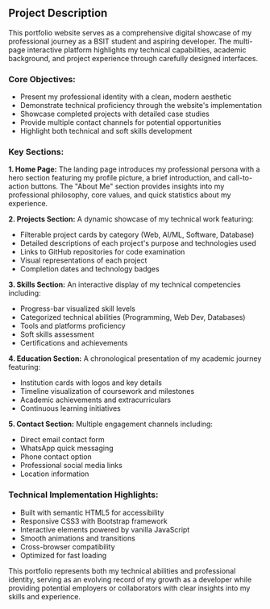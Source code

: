 ## Project Description

This portfolio website serves as a comprehensive digital showcase of my professional journey as a BSIT student and aspiring developer. The multi-page interactive platform highlights my technical capabilities, academic background, and project experience through carefully designed interfaces.

### Core Objectives:
- Present my professional identity with a clean, modern aesthetic
- Demonstrate technical proficiency through the website's implementation
- Showcase completed projects with detailed case studies
- Provide multiple contact channels for potential opportunities
- Highlight both technical and soft skills development

### Key Sections:

**1. Home Page:**
The landing page introduces my professional persona with a hero section featuring my profile picture, a brief introduction, and call-to-action buttons. The "About Me" section provides insights into my professional philosophy, core values, and quick statistics about my experience.

**2. Projects Section:**
A dynamic showcase of my technical work featuring:
- Filterable project cards by category (Web, AI/ML, Software, Database)
- Detailed descriptions of each project's purpose and technologies used
- Links to GitHub repositories for code examination
- Visual representations of each project
- Completion dates and technology badges

**3. Skills Section:**
An interactive display of my technical competencies including:
- Progress-bar visualized skill levels
- Categorized technical abilities (Programming, Web Dev, Databases)
- Tools and platforms proficiency
- Soft skills assessment
- Certifications and achievements

**4. Education Section:**
A chronological presentation of my academic journey featuring:
- Institution cards with logos and key details
- Timeline visualization of coursework and milestones
- Academic achievements and extracurriculars
- Continuous learning initiatives

**5. Contact Section:**
Multiple engagement channels including:
- Direct email contact form
- WhatsApp quick messaging
- Phone contact option
- Professional social media links
- Location information

### Technical Implementation Highlights:
- Built with semantic HTML5 for accessibility
- Responsive CSS3 with Bootstrap framework
- Interactive elements powered by vanilla JavaScript
- Smooth animations and transitions
- Cross-browser compatibility
- Optimized for fast loading



This portfolio represents both my technical abilities and professional identity, serving as an evolving record of my growth as a developer while providing potential employers or collaborators with clear insights into my skills and experience.

